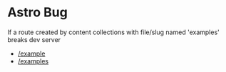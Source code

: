 # Astro Bug

If a route created by content collections with file/slug named 'examples' breaks dev server

- [/example](/example)
- [/examples](/examples)